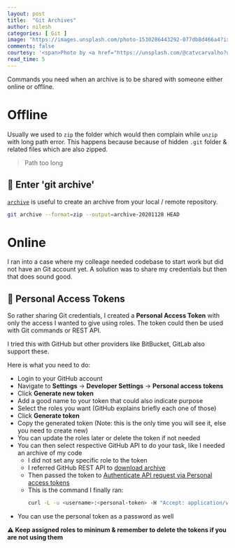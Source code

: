```yaml
---
layout: post
title:  "Git Archives"
author: nilesh
categories: [ Git ]
image: "https://images.unsplash.com/photo-1530286443292-077db8d466a4?ixlib=rb-1.2.1&ixid=MXwxMjA3fDB8MHxwaG90by1wYWdlfHx8fGVufDB8fHw%3D&auto=format&fit=crop&w=1080&q=80"
comments: false
courtesy: '<span>Photo by <a href="https://unsplash.com/@catvcarvalho?utm_source=unsplash&amp;utm_medium=referral&amp;utm_content=creditCopyText">Catarina Carvalho</a> on <a href="https://unsplash.com/s/photos/archive?utm_source=unsplash&amp;utm_medium=referral&amp;utm_content=creditCopyText">Unsplash</a></span>'
read_time: 5
---
```

Commands you need when an archive is to be shared with someone either online or offline.

# Offline
Usually we used to `zip` the folder which would then complain while `unzip` with long path error. This happens because because of hidden `.git` folder & related files which are also zipped.
> Path too long    

## :punch: Enter 'git archive' 
[`archive`](https://git-scm.com/docs/git-archive) is useful to create an archive from your local / remote repository.
```bash
git archive --format=zip --output=archive-20201128 HEAD
```

# Online
I ran into a case where my colleage needed codebase to start work but did not have an Git account yet. A solution was to share my credentials but then that does sound good.

## :rainbow: Personal Access Tokens
So rather sharing Git credentials, I created a **Personal Access Token** with only the access I wanted to give using roles. The token could then be used with Git commands or REST API.

I tried this with GitHub but other providers like BitBucket, GitLab also support these.

Here is what you need to do:
- Login to your GitHub account
- Navigate to **Settings** -> **Developer Settings** -> **Personal access tokens**
- Click **Generate new token**
- Add a good name to your token that could also indicate purpose
- Select the roles you want (GitHub explains briefly each one of those) 
- Click **Generate token**
- Copy the generated token (Note: this is the only time you will see it, else you need to create new)
- You can update the roles later or delete the token if not needed
- You can then select respective GitHub API to do your task, like I needed an archive of my code
    - I did not set any specific role to the token
    - I referred GitHub REST API to [download archive](https://docs.github.com/en/free-pro-team@latest/rest/reference/repos#download-a-repository-archive-zip)
    - Then passed the token to [Authenticate API request via Personal access tokens](https://docs.github.com/en/free-pro-team@latest/rest/overview/other-authentication-methods#via-oauth-and-personal-access-tokens)
    - This is the command I finally ran:
      ```bash
      curl -L -u <username>:<personal-token> -H "Accept: application/vnd.github.v3+json" https://api.github.com/repos/<org-or-username>/<repository>/zipball/<branch> > <output-zip-archive>.zip
      ```
- You can use the personal token as a password as well

**:warning: Keep assigned roles to mininum & remember to delete the tokens if you are not using them**